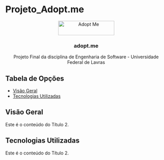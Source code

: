 # Projeto_Adopt.me

<p align="center">
  <img src="https://github.com/renanripee/Projeto_Adopt.me/assets/102258510/213d4493-6d00-496b-a6d8-df81c97192f7" alt="Adopt Me" width="175" height="45">
</p>

<h3 align="center">adopt.me</h3>
<p align="center"> Projeto Final da disciplina de Engenharia de Software - Universidade Federal de Lavras </p>

## Tabela de Opções

- [Visão Geral](#visao-geral)
- [Tecnologias Utilizadas](#tecnologias)

## Visão Geral

<a name="visao-geral"></a>
Este é o conteúdo do Título 2.

## Tecnologias Utilizadas

<a name="tecnologias"></a>
Este é o conteúdo do Título 2.
